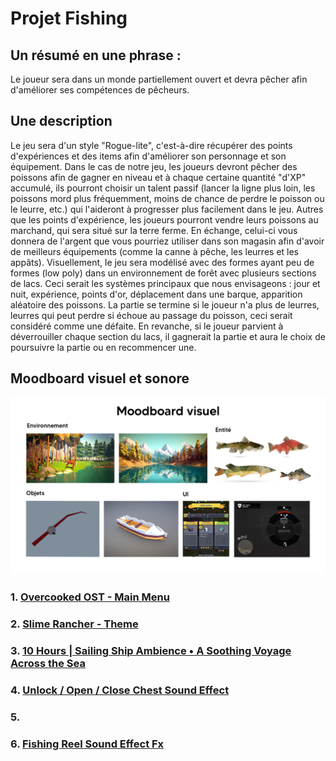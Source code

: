 # Projet Fishing 

## Un résumé en une phrase :
Le joueur sera dans un monde partiellement ouvert et devra pêcher afin d'améliorer ses compétences de pêcheurs.

## Une description 
Le jeu sera d'un style "Rogue-lite", c'est-à-dire récupérer des points d'expériences et des items afin d'améliorer son personnage et son équipement. Dans le cas de notre jeu, les joueurs devront pêcher des poissons afin de gagner en niveau et à chaque certaine quantité "d'XP" accumulé, ils pourront choisir un talent passif (lancer la ligne plus loin, les poissons mord plus fréquemment, moins de chance de perdre le poisson ou le leurre, etc.) qui l'aideront à progresser plus facilement dans le jeu. Autres que les points d'expérience, les joueurs pourront vendre leurs poissons au marchand, qui sera situé sur la terre ferme. En échange, celui-ci vous donnera de l'argent que vous pourriez utiliser dans son magasin afin d'avoir de meilleurs équipements (comme la canne à pêche, les leurres et les appâts). Visuellement, le jeu sera modélisé avec des formes ayant peu de formes (low poly) dans un environnement de forêt avec plusieurs sections de lacs. Ceci serait les systèmes principaux que nous envisageons : jour et nuit, expérience, points d'or, déplacement dans une barque, apparition aléatoire des poissons.
La partie se termine si le joueur n'a plus de leurres, leurres qui peut perdre si échoue au passage du poisson, ceci serait considéré comme une défaite. En revanche, si le joueur parvient à déverrouiller chaque section du lacs, il gagnerait la partie et aura le choix de poursuivre la partie ou en recommencer une.

## Moodboard visuel et sonore

![MoodBoard - visuel.png](assets/img/visuel.png)

### 1. [Overcooked OST - Main Menu](https://www.youtube.com/watch?v=WZbQrsR09KE)
### 2. [Slime Rancher - Theme](https://www.youtube.com/watch?v=XVICKp0UyKs&list=OLAK5uy_kNtisC0RmQPxX88BKricbHwm6tCkvThIw)
### 3. [10 Hours | Sailing Ship Ambience • A Soothing Voyage Across the Sea](https://www.youtube.com/watch?v=QI3lHS55OaU)
### 4. [Unlock / Open / Close Chest Sound Effect](https://www.youtube.com/watch?v=gQqaABe4RyM)
### 5. []()
### 6. [Fishing Reel Sound Effect Fx](https://www.youtube.com/watch?v=MUny9Nl27Zs)



